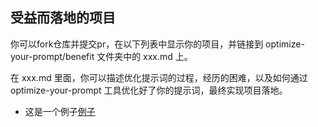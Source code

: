 ## 受益而落地的项目

你可以fork仓库并提交pr，在以下列表中显示你的项目，并链接到 optimize-your-prompt/benefit 文件夹中的 xxx.md 上。

在 xxx.md 里面，你可以描述优化提示词的过程，经历的困难，以及如何通过 optimize-your-prompt 工具优化好了你的提示词，最终实现项目落地。

- 这是一个例子[例子](benefit/例子.md)

